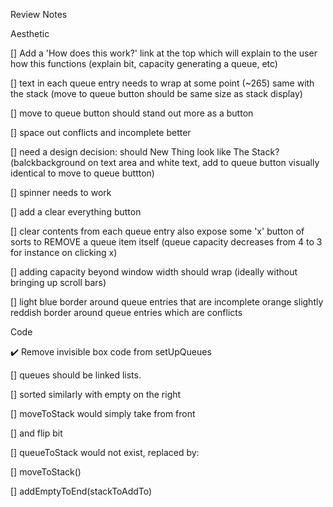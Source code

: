 Review Notes

Aesthetic

[] Add a 'How does this work?' link at the top which will explain to the user how this functions (explain bit, capacity generating a queue, etc)

[] text in each queue entry needs to wrap at some point (~265)
same with the stack (move to queue button should be same size as stack display)

[] move to queue button should stand out more as a button

[] space out conflicts and incomplete better

[] need a design decision: should New Thing look like The Stack?
(balckbackground on text area and white text, add to queue button visually identical
to move to queue buttton)

[] spinner needs to work

[] add a clear everything button

[] clear contents from each queue entry
also expose some 'x' button of sorts to REMOVE a queue item itself
(queue capacity decreases from 4 to 3 for instance on clicking x)

[] adding capacity beyond window width should wrap 
(ideally without bringing up scroll bars)

[] light blue border around queue entries that are incomplete
orange slightly reddish border around queue entries which are conflicts

Code

✔️ Remove invisible box code from setUpQueues

[] queues should be linked lists.

[] sorted similarly with empty on the right

[] moveToStack would simply take from front

[] and flip bit

[] queueToStack would not exist, replaced by:

 [] moveToStack()

 [] addEmptyToEnd(stackToAddTo)


 